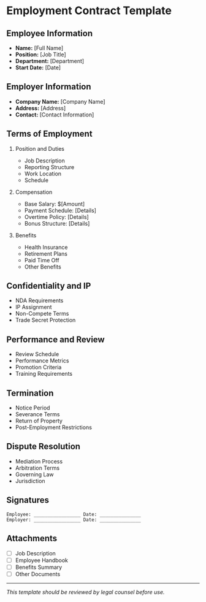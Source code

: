 # Employment Contract Template

## Employee Information
- **Name:** [Full Name]
- **Position:** [Job Title]
- **Department:** [Department]
- **Start Date:** [Date]

## Employer Information
- **Company Name:** [Company Name]
- **Address:** [Address]
- **Contact:** [Contact Information]

## Terms of Employment
1. Position and Duties
   - Job Description
   - Reporting Structure
   - Work Location
   - Schedule

2. Compensation
   - Base Salary: $[Amount]
   - Payment Schedule: [Details]
   - Overtime Policy: [Details]
   - Bonus Structure: [Details]

3. Benefits
   - Health Insurance
   - Retirement Plans
   - Paid Time Off
   - Other Benefits

## Confidentiality and IP
- NDA Requirements
- IP Assignment
- Non-Compete Terms
- Trade Secret Protection

## Performance and Review
- Review Schedule
- Performance Metrics
- Promotion Criteria
- Training Requirements

## Termination
- Notice Period
- Severance Terms
- Return of Property
- Post-Employment Restrictions

## Dispute Resolution
- Mediation Process
- Arbitration Terms
- Governing Law
- Jurisdiction

## Signatures
```
Employee: _________________ Date: _______________
Employer: _________________ Date: _______________
```

## Attachments
- [ ] Job Description
- [ ] Employee Handbook
- [ ] Benefits Summary
- [ ] Other Documents

---
*This template should be reviewed by legal counsel before use.* 